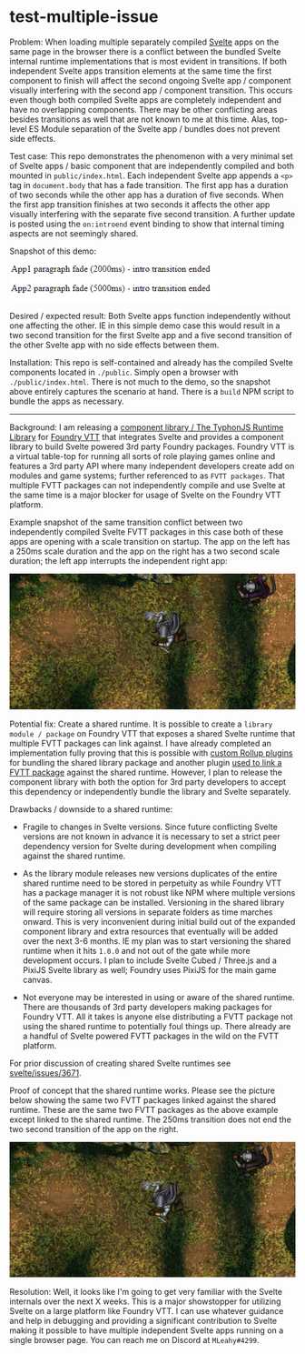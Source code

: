 # test-multiple-issue
Problem: When loading multiple separately compiled [Svelte](https://svelte.dev/) apps on the same page in the browser 
there is a conflict between the bundled Svelte internal runtime implementations that is most evident in transitions. If 
both independent Svelte apps transition elements at the same time the first component to finish will affect the second 
ongoing Svelte app / component visually interfering with the second app / component transition. This occurs even though
both compiled Svelte apps are completely independent and have no overlapping components. There may be other conflicting 
areas besides transitions as well that are not known to me at this time. Alas, top-level ES Module separation of the 
Svelte app / bundles does not prevent side effects.

Test case: This repo demonstrates the phenomenon with a very minimal set of Svelte apps / basic component that are
independently compiled and both mounted in `public/index.html`. Each independent Svelte app appends a `<p>` tag in 
`document.body` that has a fade transition. The first app has a duration of two seconds while the other app has a 
duration of five seconds. When the first app transition finishes at two seconds it affects the other app visually 
interfering with the separate five second transition. A further update is posted using the `on:introend` event
binding to show that internal timing aspects are not seemingly shared.

Snapshot of this demo:

![demo](./images/test-multiple.gif)

Desired / expected result: Both Svelte apps function independently without one affecting the other. IE in this 
simple demo case this would result in a two second transition for the first Svelte app and a five second transition of 
the other Svelte app with no side effects between them.

Installation: This repo is self-contained and already has the compiled Svelte components located in `./public`. Simply
open a browser with `./public/index.html`. There is not much to the demo, so the snapshot above entirely captures the 
scenario at hand. There is a `build` NPM script to bundle the apps as necessary.

-------------------------------

Background: I am releasing a [component library / The TyphonJS Runtime Library](https://github.com/typhonjs-fvtt-lib/typhonjs) 
for [Foundry VTT](https://foundryvtt.com/) that integrates Svelte and provides a component library to build Svelte 
powered 3rd party Foundry packages. Foundry VTT is a virtual table-top for running all sorts of role playing games 
online and features a 3rd party API where many independent developers create add on modules and game systems; further 
referenced to as `FVTT packages`. That multiple FVTT packages can not independently compile and use Svelte at the same 
time is a major blocker for usage of Svelte on the Foundry VTT platform. 

Example snapshot of the same transition conflict between two independently compiled Svelte FVTT packages in this case
both of these apps are opening with a scale transition on startup. The app on the left has a 250ms scale duration and
the app on the right has a two second scale duration; the left app interrupts the independent right app:

![test-multiple-foundry](./images/test-multiple-foundry.gif)

Potential fix: Create a shared runtime. It is possible to create a `library module / package` on Foundry VTT that 
exposes a shared Svelte runtime that multiple FVTT packages can link against. I have already completed an 
implementation fully proving that this is possible with 
[custom Rollup plugins](https://github.com/typhonjs-fvtt-lib/typhonjs/tree/main/.rollup) for bundling the shared 
library package and another plugin [used to link a FVTT package](https://github.com/typhonjs-fvtt-demo/template-svelte-esm/blob/main/rollup.config.mjs#L63) 
against the shared runtime. However, I plan to release the component library with both the option for 3rd party 
developers to accept this dependency or independently bundle the library and Svelte separately.

Drawbacks / downside to a shared runtime:
- Fragile to changes in Svelte versions. Since future conflicting Svelte versions are not known in advance it is 
necessary to set a strict peer dependency version for Svelte during development when compiling against the shared 
runtime.


- As the library module releases new versions duplicates of the entire shared runtime need to be stored in perpetuity as
while Foundry VTT has a package manager it is not robust like NPM where multiple versions of the same package can be 
installed. Versioning in the shared library will require storing all versions in separate folders as time marches 
onward. This is very inconvenient during initial build out of the expanded component library and extra resources that 
eventually will be added over the next 3-6 months. IE my plan was to start versioning the shared runtime when it hits
`1.0.0` and not out of the gate while more development occurs. I plan to include Svelte Cubed / Three.js and a PixiJS 
Svelte library as well; Foundry uses PixiJS for the main game canvas.


- Not everyone may be interested in using or aware of the shared runtime. There are thousands of 3rd party developers
making packages for Foundry VTT. All it takes is anyone else distributing a FVTT package not using the shared runtime to 
potentially foul things up. There already are a handful of Svelte powered FVTT packages in the wild on the FVTT 
platform.

For prior discussion of creating shared Svelte runtimes see
[svelte/issues/3671](https://github.com/sveltejs/svelte/issues/3671).

Proof of concept that the shared runtime works. Please see the picture below showing the same two FVTT packages linked
against the shared runtime. These are the same two FVTT packages as the above example except linked to the shared 
runtime. The 250ms transition does not end the two second transition of the app on the right. 

![test-multiple-foundry](./images/test-multiple-shared-runtime.gif)

Resolution: Well, it looks like I'm going to get very familiar with the Svelte internals over the next X weeks. This is
a major showstopper for utilizing Svelte on a large platform like Foundry VTT. I can use whatever guidance and
help in debugging and providing a significant contribution to Svelte making it possible to have multiple independent
Svelte apps running on a single browser page. You can reach me on Discord at `MLeahy#4299`.
